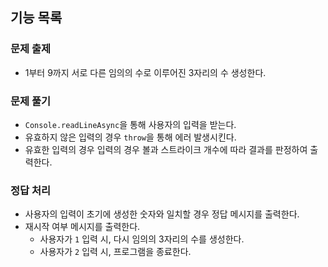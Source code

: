 ## 기능 목록

### 문제 출제

- 1부터 9까지 서로 다른 임의의 수로 이루어진 3자리의 수 생성한다.

### 문제 풀기

- `Console.readLineAsync`을 통해 사용자의 입력을 받는다.
- 유효하지 않은 입력의 경우 `throw`을 통해 에러 발생시킨다.
- 유효한 입력의 경우 입력의 경우 볼과 스트라이크 개수에 따라 결과를 판정하여 출력한다.

### 정답 처리

- 사용자의 입력이 초기에 생성한 숫자와 일치할 경우 정답 메시지를 출력한다.
- 재시작 여부 메시지를 출력한다.
  - 사용자가 `1` 입력 시, 다시 임의의 3자리의 수를 생성한다.
  - 사용자가 `2` 입력 시, 프로그램을 종료한다.
